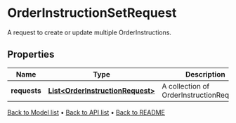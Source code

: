 

# OrderInstructionSetRequest

A request to create or update multiple OrderInstructions.

## Properties

| Name | Type | Description | Notes |
|------------ | ------------- | ------------- | -------------|
|**requests** | [**List&lt;OrderInstructionRequest&gt;**](OrderInstructionRequest.md) | A collection of OrderInstructionRequests. |  [optional] |



[Back to Model list](../README.md#documentation-for-models) &#8226; [Back to API list](../README.md#documentation-for-api-endpoints) &#8226; [Back to README](../README.md)


